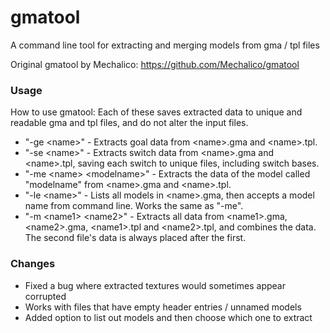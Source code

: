 # gmatool

A command line tool for extracting and merging models from gma / tpl files

Original gmatool by Mechalico:
https://github.com/Mechalico/gmatool

### Usage
How to use gmatool:
Each of these saves extracted data to unique and readable gma and tpl files, and do not alter the input files.
* "-ge \<name\>" - Extracts goal data from \<name\>.gma and \<name\>.tpl.
* "-se \<name\>" - Extracts switch data from \<name\>.gma and \<name\>.tpl, saving each switch to unique files, including switch bases.
* "-me \<name\> \<modelname\>" - Extracts the data of the model called "modelname" from \<name>.gma and \<name\>.tpl.
* "-le \<name\>" - Lists all models in \<name\>.gma, then accepts a model name from command line. Works the same as "-me".
* "-m \<name1\> \<name2\>" - Extracts all data from \<name1\>.gma, \<name2\>.gma, \<name1\>.tpl and \<name2\>.tpl, and combines the data. The second file's data is always placed after the first.

### Changes
* Fixed a bug where extracted textures would sometimes appear corrupted
* Works with files that have empty header entries / unnamed models
* Added option to list out models and then choose which one to extract
